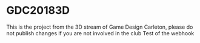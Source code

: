 # GDC20183D
This is the project from the 3D stream of Game Design Carleton, please do not
publish changes if you are not involved in the club
Test of the webhook
